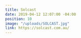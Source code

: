 ```yaml
---
title: Solcast
date: 2019-04-12 12:07:00 -04:00
position: 10
image: "/uploads/SOLCAST.jpg"
link: https://solcast.com.au/
---
```


